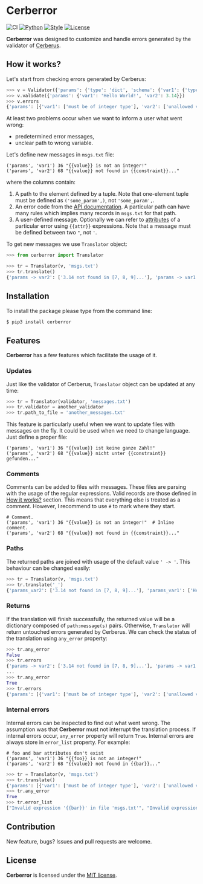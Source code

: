 # Cerberror
![CI](https://github.com/pbrus/cerberror/workflows/CI/badge.svg?branch=master)
[![Python](https://img.shields.io/badge/Python-%203.7%20|%203.8%20|%203.9%20|%203.10%20|%203.11%20|%203.12%20|%203.13%20-blue.svg "Python")](https://www.python.org/)
[![Style](https://img.shields.io/badge/code%20style-Black-black.svg "Black")](https://black.readthedocs.io/en/stable/)
[![License](https://img.shields.io/badge/license-MIT-yellow.svg "MIT license")](https://github.com/pbrus/cerberror/blob/master/LICENSE)

**Cerberror** was designed to customize and handle errors generated by the validator of [Cerberus](https://docs.python-cerberus.org/).

## How it works?

Let's start from checking errors generated by Cerberus:
```python
>>> v = Validator({'params': {'type': 'dict', 'schema': {'var1': {'type': 'integer'}, 'var2': {'allowed': [7, 8, 9]}}}})
>>> v.validate({'params': {'var1': 'Hello World!', 'var2': 3.14}})
>>> v.errors
{'params': [{'var1': ['must be of integer type'], 'var2': ['unallowed value 3.14']}]}
```
At least two problems occur when we want to inform a user what went wrong:
 - predetermined error messages,
 - unclear path to wrong variable.

 Let's define new messages in `msgs.txt` file:
 ```
 ('params', 'var1') 36 "{{value}} is not an integer!"
 ('params', 'var2') 68 "{{value}} not found in {{constraint}}..."
 ```
where the columns contain:
1. A path to the element defined by a tuple. Note that one-element tuple must be defined as `('some_param',)`, not `'some_param',`.
2. An error code from the [API documentation](https://docs.python-cerberus.org/en/stable/api.html#error-codes). A particular path can have many rules which implies many records in `msgs.txt` for that path.
3. A user-defined message. Optionally we can refer to [attributes](https://docs.python-cerberus.org/en/stable/api.html#cerberus.errors.ValidationError) of a particular error using `{{attr}}` expressions. Note that a message must be defined between two `"`, not `'`.

To get new messages we use `Translator` object:
```python
>>> from cerberror import Translator

>>> tr = Translator(v, 'msgs.txt')
>>> tr.translate()
{'params -> var2': ['3.14 not found in [7, 8, 9]...'], 'params -> var1': ['Hello World! is not an integer!']}
```

## Installation

To install the package please type from the command line:
```bash
$ pip3 install cerberror
```

## Features
**Cerberror** has a few features which facilitate the usage of it.
### Updates
Just like the validator of Cerberus, `Translator` object can be updated at any time:
```python
>>> tr = Translator(validator, 'messages.txt')
>>> tr.validator = another_validator
>>> tr.path_to_file = 'another_messages.txt'
```
This feature is particularly useful when we want to update files with messages on the fly. It could be used when we need to change language. Just define a proper file:
```
('params', 'var1') 36 "{{value}} ist keine ganze Zahl!"
('params', 'var2') 68 "{{value}} nicht unter {{constraint}} gefunden..."
```

### Comments
Comments can be added to files with messages. These files are parsing with the usage of the regular expressions. Valid records are those defined in [How it works?](#how-it-works) section. This means that everything else is treated as a comment. However, I recommend to use `#` to mark where they start.
 ```
 # Comment.
 ('params', 'var1') 36 "{{value}} is not an integer!"  # Inline comment.
 ('params', 'var2') 68 "{{value}} not found in {{constraint}}..."
 ```

### Paths
The returned paths are joined with usage of the default value `' -> '`. This behaviour can be changed easily:
```python
>>> tr = Translator(v, 'msgs.txt')
>>> tr.translate('_')
{'params_var2': ['3.14 not found in [7, 8, 9]...'], 'params_var1': ['Hello World! is not an integer!']}
```

### Returns
If the translation will finish successfully, the returned value will be a dictionary composed of `path:message(s)` pairs. Otherwise, `Translator` will return untouched errors generated by Cerberus. We can check the status of the translation using `any_error` property:
```python
>>> tr.any_error
False
>>> tr.errors
{'params -> var2': ['3.14 not found in [7, 8, 9]...'], 'params -> var1': ['Hello World! is not an integer!']}
...
>>> tr.any_error
True
>>> tr.errors
{'params': [{'var1': ['must be of integer type'], 'var2': ['unallowed value 3.14']}]}  # v.errors
```

### Internal errors
Internal errors can be inspected to find out what went wrong. The assumption was that **Cerberror** must not interrupt the translation process. If internal errors occur, `any_error` property will return `True`. Internal errors are always store in `error_list` property. For example:
```
# foo and bar attributes don't exist
('params', 'var1') 36 "{{foo}} is not an integer!"
('params', 'var2') 68 "{{value}} not found in {{bar}}..."
```
```python
>>> tr = Translator(v, 'msgs.txt')
>>> tr.translate()
{'params': [{'var1': ['must be of integer type'], 'var2': ['unallowed value 3.14']}]}
>>> tr.any_error
True
>>> tr.error_list
["Invalid expression '{{bar}}' in file 'msgs.txt'", "Invalid expression '{{foo}}' in file 'msgs.txt'"]
```

## Contribution

New feature, bugs? Issues and pull requests are welcome.

## License

**Cerberror** is licensed under the [MIT license](http://opensource.org/licenses/MIT).
